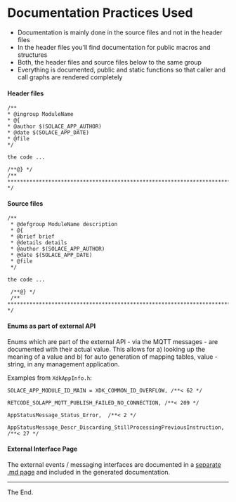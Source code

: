 # Documentation Practices Used

- Documentation is mainly done in the source files and not in the header files
- In the header files you'll find documentation for public macros and structures
- Both, the header files and source files below to the same group
- Everything is documented, public and static functions so that caller and call graphs are rendered completely


#### Header files

````
/**
* @ingroup ModuleName
* @{
* @author $(SOLACE_APP_AUTHOR)
* @date $(SOLACE_APP_DATE)
* @file
*/

the code ...

/**@} */
/** ************************************************************************* */
````

#### Source files
````
/**
 * @defgroup ModuleName description
 * @{
 * @brief brief
 * @details details
 * @author $(SOLACE_APP_AUTHOR)
 * @date $(SOLACE_APP_DATE)
 * @file
 */

the code ...

 /**@} */
 /** ************************************************************************* */
````
#### Enums as part of external API
Enums which are part of the external API - via the MQTT messages - are documented with their actual value.
This allows for a) looking up the meaning of a value and b) for auto generation of mapping tables, value - string, in any management application.

Examples from ``XdkAppInfo.h``:
````
SOLACE_APP_MODULE_ID_MAIN = XDK_COMMON_ID_OVERFLOW, /**< 62 */

RETCODE_SOLAPP_MQTT_PUBLISH_FAILED_NO_CONNECTION, /**< 209 */

AppStatusMessage_Status_Error,  /**< 2 */

AppStatusMessage_Descr_Discarding_StillProcessingPreviousInstruction, /**< 27 */
````

#### External Interface Page

The external events / messaging interfaces are documented in a [separate .md page](./resources/docs_external_interfaces.md) and included in the generated documentation.

------------------------------------------------------------------------------
The End.
